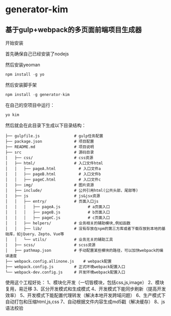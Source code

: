 # generator-kim
基于gulp+webpack的多页面前端项目生成器
------------

开始安装

首先确保自己已经安装了nodejs

然后安装yeoman

```js
npm install -g yo
```
然后安装脚手架

```js
npm install -g generator-kim
```

在自己的空项目中运行：

```js
yo kim
```

然后就会在此目录下生成以下目录结构：
    
    ├── gulpfile.js               # gulp任务配置
    ├── package.json              # 项目配置
    ├── README.md                 # 项目说明
    ├── src                       # 源码目录
    │   ├── css/                  # css资源
    │   ├── html/                 # 入口文件html
    │   │   ├── pageA.html          # 入口文件a
    │   │   ├── pageB.html          # 入口文件b
    │   │   ├── pageC.html          # 入口文件c
    │   ├── img/                  # 图片资源
    │   ├── include/              # 公共引用html(公共头部，尾部等)
    │   ├── js                    # js&jsx资源
    │   │   ├── entry/            # 页面入口js
    │   │   │   ├── pageA.js            # a页面入口
    │   │   │   ├── pageB.js            # b页面入口
    │   │   │   ├── pageC.js            # c页面入口
    │   │   ├── helpers/          # 业务相关的辅助模块,例如函数
    │   │   ├── lib/              # 没有存放在npm的第三方库或者下载存放到本地的基础库，如jQuery、Zepto、Vue等
    │   │   └── utils/            # 业务无关的辅助工具
    │   ├── scss/                 # scss资源
    │   ├── pathmap.json          # 手动配置某些模块的路径，可以加快webpack的编译速度
    ├── webpack.config.allinone.js    # webpack配置
    ├── webpack.config.js         # 正式环境webpack配置入口
    └── webpack-dev.config.js     # 开发环境webpack配置入口

使用这个工程好处：
1、模块化开发（一切皆模块，包括css,js,image）
2、模块复用，易迁移
3、区分开发模式和生成模式
4、开发模式下能同步刷新（提高开发效率）
5、开发模式下能配置代理转发（解决本地开发跨域问题）
6、生产模式下自动打包和压缩html,js,css
7、自动根据文件内容生成md5戳（解决缓存）
8、js语法校验
